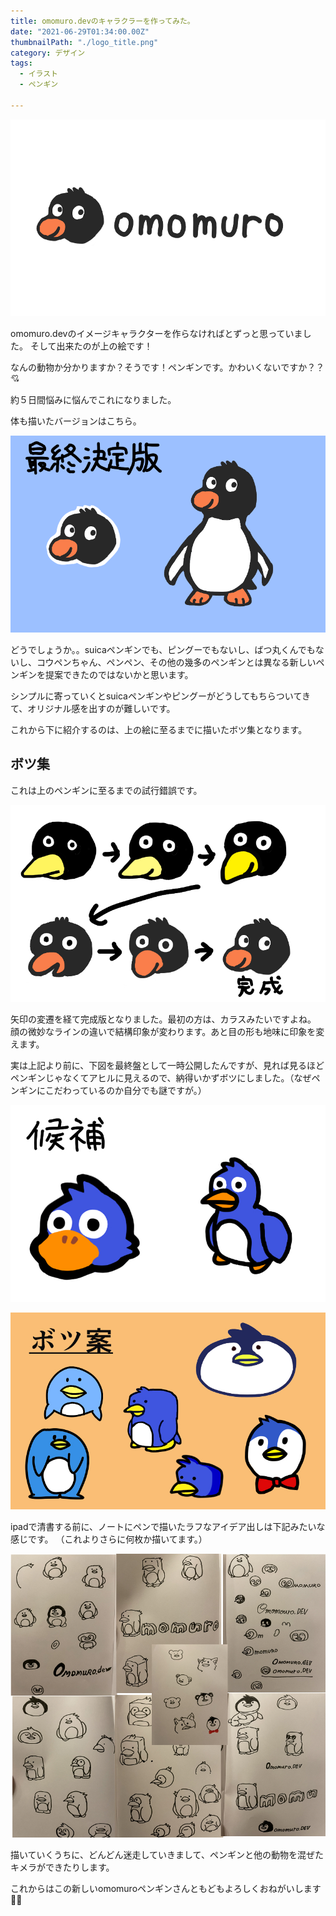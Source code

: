 ```yaml
---
title: omomuro.devのキャラクラーを作ってみた。
date: "2021-06-29T01:34:00.00Z"
thumbnailPath: "./logo_title.png"
category: デザイン
tags:
  - イラスト
  - ペンギン

---
```


![penguin](./logo_title.png)

omomuro.devのイメージキャラクターを作らなければとずっと思っていました。
そして出来たのが上の絵です！

なんの動物か分かりますか？そうです！ペンギンです。かわいくないですか？？💘

約５日間悩みに悩んでこれになりました。

体も描いたバージョンはこちら。

![ペンギンファイナル・カット](final_cut.png)

どうでしょうか。。suicaペンギンでも、ピングーでもないし、ばつ丸くんでもないし、コウペンちゃん、ペンペン、その他の幾多のペンギンとは異なる新しいペンギンを提案できたのではないかと思います。

シンプルに寄っていくとsuicaペンギンやピングーがどうしてもちらついてきて、オリジナル感を出すのが難しいです。

これから下に紹介するのは、上の絵に至るまでに描いたボツ集となります。

## ボツ集

これは上のペンギンに至るまでの試行錯誤です。

![経緯](keii.jpg)

矢印の変遷を経て完成版となりました。最初の方は、カラスみたいですよね。
顔の微妙なラインの違いで結構印象が変わります。あと目の形も地味に印象を変えます。

実は上記より前に、下図を最終盤として一時公開したんですが、見れば見るほどペンギンじゃなくてアヒルに見えるので、納得いかずボツにしました。（なぜペンギンにこだわっているのか自分でも謎ですが。）

![ペンギン候補](./penguin_kouho.jpg)

![ペンギンbotu](./penguin_botu.jpg)

ipadで清書する前に、ノートにペンで描いたラフなアイデア出しは下記みたいな感じです。
（これよりさらに何枚か描いてます。）

![ペンギンsitagaki0](./pensitagaki.jpg)

描いていくうちに、どんどん迷走していきまして、ペンギンと他の動物を混ぜたキメラができたりします。

これからはこの新しいomomuroペンギンさんともどもよろしくおねがいします🙇‍♂️